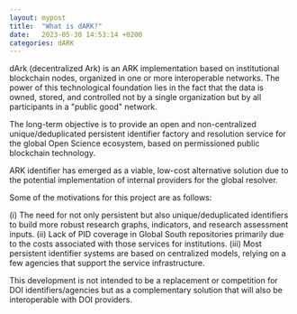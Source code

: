 ```yaml
---
layout: mypost
title:  "What is dARK?"
date:   2023-05-30 14:53:14 +0200
categories: dARK
---
```

dArk (decentralized Ark) is an ARK implementation based on institutional blockchain nodes, organized in one or more interoperable networks. The power of this technological foundation lies in the fact that the data is owned, stored, and controlled not by a single organization but by all participants in a "public good" network. 
<!--more-->


The long-term objective is to provide an open and non-centralized unique/deduplicated persistent identifier factory and resolution service for the global Open Science ecosystem, based on permissioned public blockchain technology.

ARK identifier has emerged as a viable, low-cost alternative solution due to the potential implementation of internal providers for the global resolver.

Some of the motivations for this project are as follows:

(i) The need for not only persistent but also unique/deduplicated identifiers to build more robust research graphs, indicators, and research assessment inputs.
(ii) Lack of PID coverage in Global South repositories primarily due to the costs associated with those services for institutions.
(iii) Most persistent identifier systems are based on centralized models, relying on a few agencies that support the service infrastructure.

This development is not intended to be  a replacement or competition for DOI identifiers/agencies but as a complementary solution that will also be interoperable with DOI providers.